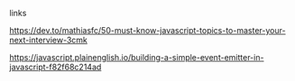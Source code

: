 

links


https://dev.to/mathiasfc/50-must-know-javascript-topics-to-master-your-next-interview-3cmk

https://javascript.plainenglish.io/building-a-simple-event-emitter-in-javascript-f82f68c214ad

